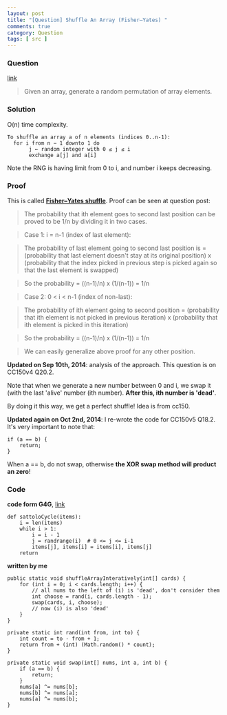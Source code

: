 ```yaml
---
layout: post
title: "[Question] Shuffle An Array (Fisher–Yates) "
comments: true
category: Question
tags: [ src ]
---
```


### Question 

[link](http://www.geeksforgeeks.org/shuffle-a-given-array/)

> Given an array, generate a random permutation of array elements. 

### Solution

O(n) time complexity. 

	To shuffle an array a of n elements (indices 0..n-1):
	  for i from n − 1 downto 1 do
	       j ← random integer with 0 ≤ j ≤ i
	       exchange a[j] and a[i]

Note the RNG is having limit from 0 to i, and number i keeps decreasing. 

### Proof

This is called __[Fisher–Yates shuffle](http://en.wikipedia.org/wiki/Fisher%E2%80%93Yates_shuffle)__. Proof can be seen at question post: 

> The probability that ith element goes to second last position can be proved to be 1/n by dividing it in two cases.

> Case 1: i = n-1 (index of last element):

> The probability of last element going to second last position is = (probability that last element doesn't stay at its original position) x (probability that the index picked in previous step is picked again so that the last element is swapped)

> So the probability = ((n-1)/n) x (1/(n-1)) = 1/n

> Case 2: 0 < i < n-1 (index of non-last):

> The probability of ith element going to second position = (probability that ith element is not picked in previous iteration) x (probability that ith element is picked in this iteration)

> So the probability = ((n-1)/n) x (1/(n-1)) = 1/n

> We can easily generalize above proof for any other position. 

__Updated on Sep 10th, 2014__: analysis of the approach. This question is on CC150v4 Q20.2. 

Note that when we generate a new number between 0 and i, we swap it (with the last 'alive' number (ith number). __After this, ith number is 'dead'__. 

By doing it this way, we get a perfect shuffle! Idea is from cc150. 

__Updated again on Oct 2nd, 2014__: I re-wrote the code for CC150v5 Q18.2. It's very important to note that: 

    if (a == b) {
        return;
    }

When a == b, do not swap, otherwise __the XOR swap method will product an zero__! 

### Code

__code form G4G__, [link](http://www.geeksforgeeks.org/shuffle-a-given-array/)

	def sattoloCycle(items):
	    i = len(items)
	    while i > 1:
	        i = i - 1
	        j = randrange(i)  # 0 <= j <= i-1
	        items[j], items[i] = items[i], items[j]
	    return

__written by me__

	public static void shuffleArrayInteratively(int[] cards) {
		for (int i = 0; i < cards.length; i++) {
			// all nums to the left of (i) is 'dead', don't consider them
			int choose = rand(i, cards.length - 1);
			swap(cards, i, choose);
			// now (i) is also 'dead'
		}
	}

	private static int rand(int from, int to) {
		int count = to - from + 1;
		return from + (int) (Math.random() * count);
	}

	private static void swap(int[] nums, int a, int b) {
		if (a == b) {
			return;
		}
		nums[a] ^= nums[b];
		nums[b] ^= nums[a];
		nums[a] ^= nums[b];
	}
